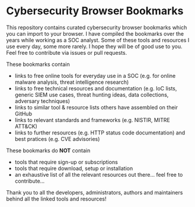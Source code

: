 # Cybersecurity Browser Bookmarks

This repository contains curated cybersecurity browser bookmarks which you can import to your browser. I have compiled the bookmarks over the years while working as a SOC analyst. Some of these tools and resources I use every day, some more rarely. I hope they will be of good use to you. Feel free to contribute via issues or pull requests.

These bookmarks contain
* links to free online tools for everyday use in a SOC (e.g. for online malware analysis, threat intelligence research)
* links to free technical resources and documentation (e.g. IoC lists, generic SIEM use cases, threat hunting ideas, data collections, adversary techniques)
* links to similar tool & resource lists others have assembled on their GitHub
* links to relevant standards and frameworks (e.g. NISTIR, MITRE ATT&CK)
* links to further resources (e.g. HTTP status code documentation) and best pratices (e.g. CVE advisories)

These bookmarks do **NOT** contain
* tools that require sign-up or subscriptions
* tools that require download, setup or installation
* an exhaustive list of all the relevant resources out there... feel free to contribute...

Thank you to all the developers, administrators, authors and maintainers behind all the linked tools and resources!
